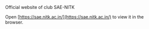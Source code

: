 Official website of club SAE-NITK

Open [https://sae.nitk.ac.in/](https://sae.nitk.ac.in/) to view it in the browser.
